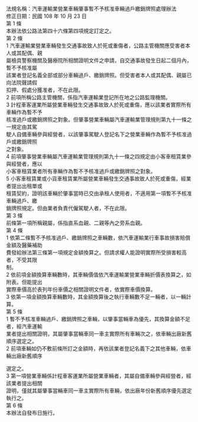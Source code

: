 法規名稱：汽車運輸業營業車輛肇事暫不予核准車輛過戶繳銷牌照處理辦法  
修正日期：民國 108 年 10 月 23 日  
第 1 條  
本辦法依公路法第四十六條第四項規定訂定之。  
第 2 條  
1 汽車運輸業營業車輛發生交通事故致人於死或重傷者，公路主管機關應受害者本人或其配偶、親  
屬檢具警察機關及醫療院所相關證明文件之申請，自交通事故發生日起二個月內，暫不予核准屬  
該業者登記名義全部或部分車輛過戶、繳銷牌照。但受害者本人或其配偶、親屬已向法院聲請假  
扣押、假處分獲准者，不在此限。  
2 前項所稱公路主管機關，係指汽車運輸業登記所在地之公路監理機關。  
3 計程車客運業所屬營業車輛發生交通事故致人於死或重傷，應以該業者實際所有車輛作為暫不予  
核准過戶或繳銷牌照之對象。但肇事營業車輛屬汽車運輸業管理規則第九十一條之一規定由其駕  
駛人自備車輛參與經營者，以該肇事駕駛人登記名下之營業車輛作為暫不予核准過戶或繳銷牌照  
之對象。  
4 前項肇事營業車輛屬汽車運輸業管理規則第九十一條之四規定由小客車租賃業參與經營者，應以  
小客車租賃業者所有車輛作為暫不予核准過戶或繳銷牌照之對象。  
5 小客車租賃業或小貨車租賃業所屬營業車輛發生交通事故致人於死或重傷，經業者提出出租單或  
租賃契約，證明該車輛於肇事當時已交由承租人使用者，不適用第一項暫不予核准車輛過戶、繳  
銷牌照規定。但由業者負責代僱駕駛人者，不在此限。  
第 3 條  
前條第一項所稱親屬，係指直系血親、二親等內之旁系血親。  
第 4 條  
1 依第二條暫不予核准過戶、繳銷牌照之車輛數，依汽車運輸業行車事故損害賠償金額及醫藥補助  
費發給辦法第三條第一項規定金額換算之。但請求權人能證明實際所受損害較高者，不受其限  
制。  
2 依前項金額換算車輛數時，其車輛價值依汽車運輸業營業車輛折價表換算之，如附表。但能提出  
實際車價高於表列年份車價之相關證明文件者，依實際車價換算。  
3 依第一項金額換算車輛數時，其金額換算後之執行車輛數不足一輛者，以一輛計算。  
第 5 條  
1 暫不予核准車輛過戶、繳銷牌照之車輛，以肇事當輛車為優先，其換算金額不足者，經汽車運輸  
業者提出相關證明，其屬肇事當輛車同一車主實際所有車輛次之，依車輛出廠新舊順序選定之。  
2 前項車輛如仍不敷前條所訂之金額時，再依該業者登記名義下之其他車輛，依車輛出廠新舊順序  


選定之。  
3 第一項營業車輛係計程車客運業所屬營業車輛者，其屬自備車輛參與經營者，經該業者提出相關  
證明，僅就其屬肇事當輛車同一車主實際所有車輛，依出廠年份新舊順序優先選定執行之。  
第 6 條  
本辦法自發布日施行。  


